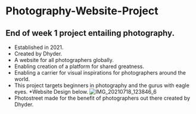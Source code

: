 # Photography-Website-Project

## End of week 1 project entailing photography.
- Established in 2021.
- Created by Dhyder.
- A website for all photographers globally.
- Enabling creation of a platform for shared greatness.
- Enabling a carrier for visual inspirations for photographers around the world.
- This project targets beginners in photography and the gurus with eagle eyes.
*Website Design below.
![IMG_20210718_123846_6](https://user-images.githubusercontent.com/86789832/126065563-9029698e-61e8-495a-a034-90f8b7d0784b.jpg)
- Photostreet made for the benefit of photographers out there created by Dhyder.

